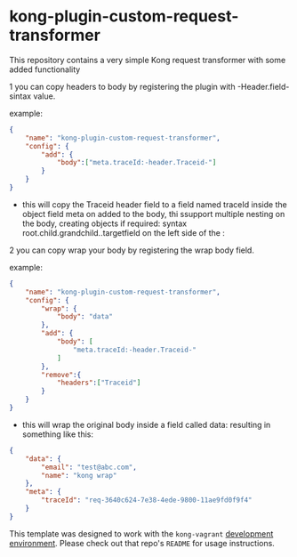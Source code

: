 kong-plugin-custom-request-transformer
====================

This repository contains a very simple Kong request transformer with some added functionality

1 you can copy headers to body by registering the plugin with -Header.field- sintax value.

example:
```json
{
    "name": "kong-plugin-custom-request-transformer",
    "config": {
        "add": {
        	"body":["meta.traceId:-header.Traceid-"]
        }
    }
}
```
+ this will copy the Traceid header field to a field named traceId inside the object field meta on added to the body, thi ssupport multiple nesting on the body, creating objects if required: syntax root.child.grandchild.<any nesting level>.targetfield on the left side of the :

2 you can copy wrap your body by registering the wrap body field.

example:
```json
{
    "name": "kong-plugin-custom-request-transformer",
    "config": {
        "wrap": {
            "body": "data"
        },
        "add": {
            "body": [
                "meta.traceId:-header.Traceid-"
            ]
        },
        "remove":{
        	"headers":["Traceid"]
        }
    }
}
```
+ this will wrap the original body inside a field called data: resulting in something like this:
```json
{
    "data": {
        "email": "test@abc.com",
        "name": "kong wrap"
    },
    "meta": {
        "traceId": "req-3640c624-7e38-4ede-9800-11ae9fd0f9f4"
    }
}
```

This template was designed to work with the `kong-vagrant`
[development environment](https://github.com/Mashape/kong-vagrant). Please
check out that repo's `README` for usage instructions.
